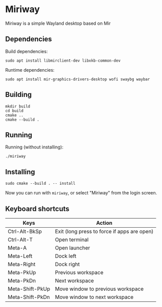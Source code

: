 # Miriway

Miriway is a simple Wayland desktop based on Mir

## Dependencies

Build dependencies:
```plain
sudo apt install libmirclient-dev libxkb-common-dev
```

Runtime dependencies:
```plain
sudo apt install mir-graphics-drivers-desktop wofi swaybg waybar
```

## Building

```plain
mkdir build
cd build
cmake ..
cmake --build .
```

## Running

Running (without installing):

```plain
./miriway
```

## Installing

```plain
sudo cmake --build . -- install
```

Now you can run with `miriway`, or select "Miriway" from the login screen.

## Keyboard shortcuts

Keys|Action
--|--
Ctrl-Alt-BkSp|Exit (long press to force if apps are open)
Ctrl-Alt-T|Open terminal
Meta-A|Open launcher
Meta-Left|Dock left
Meta-Right|Dock right
Meta-PkUp|Previous workspace
Meta-PkDn|Next workspace
Meta-Shift-PkUp|Move window to previous workspace
Meta-Shift-PkDn|Move window to next workspace